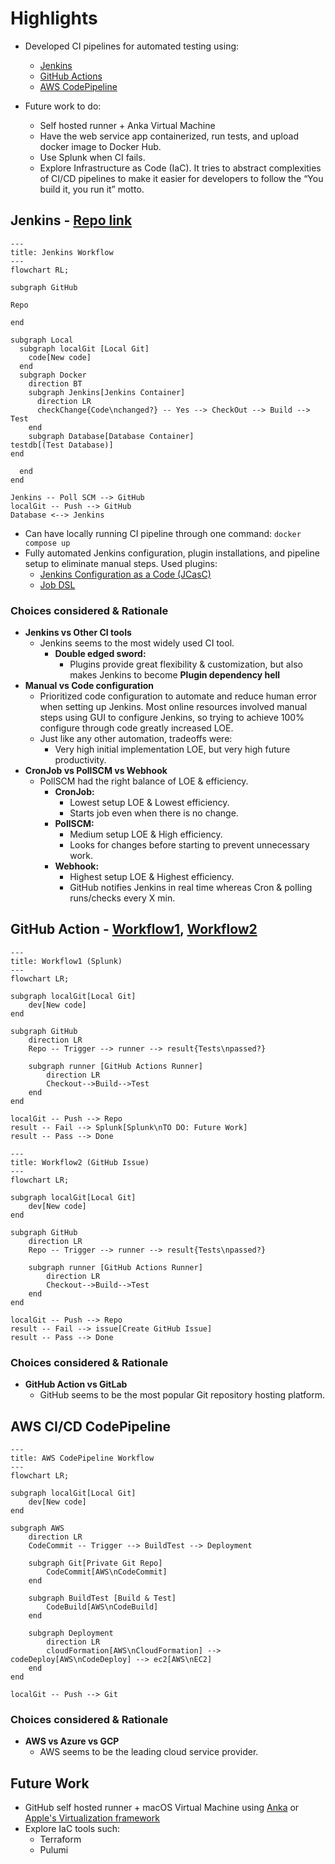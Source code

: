 
# Highlights

* Developed CI pipelines for automated testing using:
  * [Jenkins](#jenkins---repo-link)
  * [GitHub Actions](#github-action---workflow1-workflow2)
  * [AWS CodePipeline](#aws-cicd-codepipeline)

* Future work to do:
  * Self hosted runner + Anka Virtual Machine
  * Have the web service app containerized, run tests, and upload docker image to Docker Hub.
  * Use Splunk when CI fails.
  * Explore Infrastructure as Code (IaC). It tries to abstract complexities of CI/CD pipelines to make it easier for developers to follow the “You build it, you run it” motto.

## Jenkins - [Repo link](https://github.com/hanjustin/Poll-Web)

```mermaid
---
title: Jenkins Workflow
---
flowchart RL;

subgraph GitHub

Repo

end

subgraph Local
  subgraph localGit [Local Git]
    code[New code]
  end
  subgraph Docker
    direction BT
    subgraph Jenkins[Jenkins Container]
      direction LR
      checkChange{Code\nchanged?} -- Yes --> CheckOut --> Build --> Test
    end
    subgraph Database[Database Container]
testdb[(Test Database)]
end
    
  end
end

Jenkins -- Poll SCM --> GitHub
localGit -- Push --> GitHub
Database <--> Jenkins
```

* Can have locally running CI pipeline through one command: `docker compose up`
* Fully automated Jenkins configuration, plugin installations, and pipeline setup to eliminate manual steps. Used plugins:
    * [Jenkins Configuration as a Code (JCasC)](https://www.jenkins.io/projects/jcasc/)
    * [Job DSL](https://plugins.jenkins.io/job-dsl/)

### Choices considered & Rationale
* **Jenkins vs Other CI tools**
    - Jenkins seems to the most widely used CI tool.
      - **Double edged sword:**
        - Plugins provide great flexibility & customization, but also makes Jenkins to become **Plugin dependency hell**
* **Manual vs Code configuration**
  - Prioritized code configuration to automate and reduce human error when setting up Jenkins. Most online resources involved manual steps using GUI to configure Jenkins, so trying to achieve 100% configure through code greatly increased LOE.
  - Just like any other automation, tradeoffs were:
      - Very high initial implementation LOE, but very high future productivity.
* **CronJob vs PollSCM vs Webhook**
  - PollSCM had the right balance of LOE & efficiency.
    - **CronJob:**
        - Lowest setup LOE & Lowest efficiency.
        - Starts job even when there is no change.
    - **PollSCM:**
        - Medium setup LOE & High efficiency.
        - Looks for changes before starting to prevent unnecessary work.
    - **Webhook:** <br>
        - Highest setup LOE & Highest efficiency.
        - GitHub notifies Jenkins in real time whereas Cron & polling runs/checks every X min.

## GitHub Action - [Workflow1](https://github.com/hanjustin/AcronymsWiki), [Workflow2](https://github.com/hanjustin/XCTestMashup)

```mermaid
---
title: Workflow1 (Splunk)
---
flowchart LR;

subgraph localGit[Local Git]
    dev[New code]
end

subgraph GitHub
    direction LR
    Repo -- Trigger --> runner --> result{Tests\npassed?}

    subgraph runner [GitHub Actions Runner]
        direction LR
        Checkout-->Build-->Test
    end
end

localGit -- Push --> Repo
result -- Fail --> Splunk[Splunk\nTO DO: Future Work]
result -- Pass --> Done
```

```mermaid
---
title: Workflow2 (GitHub Issue)
---
flowchart LR;

subgraph localGit[Local Git]
    dev[New code]
end

subgraph GitHub
    direction LR
    Repo -- Trigger --> runner --> result{Tests\npassed?}

    subgraph runner [GitHub Actions Runner]
        direction LR
        Checkout-->Build-->Test
    end
end

localGit -- Push --> Repo
result -- Fail --> issue[Create GitHub Issue]
result -- Pass --> Done
```

### Choices considered & Rationale
* **GitHub Action vs GitLab**
  - GitHub seems to be the most popular Git repository hosting platform.

## AWS CI/CD CodePipeline

```mermaid
---
title: AWS CodePipeline Workflow
---
flowchart LR;

subgraph localGit[Local Git]
    dev[New code]
end

subgraph AWS
    direction LR
    CodeCommit -- Trigger --> BuildTest --> Deployment

    subgraph Git[Private Git Repo]
        CodeCommit[AWS\nCodeCommit]
    end

    subgraph BuildTest [Build & Test]
        CodeBuild[AWS\nCodeBuild]
    end

    subgraph Deployment
        direction LR
        cloudFormation[AWS\nCloudFormation] --> codeDeploy[AWS\nCodeDeploy] --> ec2[AWS\nEC2]
    end
end

localGit -- Push --> Git

```

### Choices considered & Rationale
* **AWS vs Azure vs GCP**
  - AWS seems to be the leading cloud service provider.

## Future Work

* GitHub self hosted runner + macOS Virtual Machine using [Anka](https://veertu.com/anka-build/) or [Apple's Virtualization framework](https://developer.apple.com/documentation/virtualization)
* Explore IaC tools such:
    * Terraform
    * Pulumi


